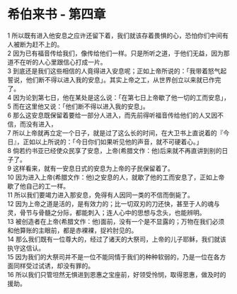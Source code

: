 # 希伯来书 - 第四章
  
 1 所以既有进入他安息之应许还留下着，我们就该存着畏惧的心，恐怕你们中间有人被断为赶不上的。  
 2 因为已有福音传给我们，像传给他们一样。只是所听之道，于他们无益，因为那道不在听的人心里跟信心打成一片。  
 3 到底还是我们这些相信的人竟得进入安息呢；正如上帝所说的：「我带着怒气起誓说，他们断不得以进入我的安息」。其实上帝之工，从世界创立以来就已作完了。  
 4 因为论到第七日，他在某处是这么说：「在第七日上帝歇了他一切的工而安息」，  
 5 而在这里他又说：「他们断不得以进入我的安息」。  
 6 那么这安息既保留着要给一部分人进入，而先前得听福音传给他们的人又因不信，而没有进入，  
 7 所以上帝就再立定一个日子，就是过了这么长的时间，在大卫书上直说着的『今日』，正如以上所说的：「今日你们如果听见他的声音，就不可硬着心。」  
 8 倘若约书亚已经使众民享了安息，上帝(希腊文作：他)后来就不再直讲到别的日子了。  
 9 这样看来，就有一安息日式的安息为上帝的子民保留着了。  
 10 因为进入上帝(希腊文作：他)之安息的人，就歇了他的工而安息了，正如上帝歇了他自己的工一样。  
 11 所以我们要竭力进入那安息，免得有人因同一类的不信而倒毙了。  
 12 因为上帝之道是活的，是有效力的；比一切双刃的刀还快，甚至于人的魂与灵，骨节与骨髓之分际，都能刺入；连人心中的思想与念头，也能辨明。  
 13 被创造者在上帝(希腊文作：他)面前，没有一个是不显露的；万物在我们必须和他算账的主眼前，都是赤裸裸，捉衿肘见的。  
 14 那么我们既有一位尊大的，经过了诸天的大祭司，上帝的儿子耶稣，我们就该执守这信认。  
 15 因为我们的大祭司并不是一位不能同情于我们的种种软弱的，乃是一位在各方面同样受过试诱，却没有罪的。  
 16 所以我们只管坦然无惧进到恩惠之宝座前，好领受怜悯，取得恩惠，做及时的援助。